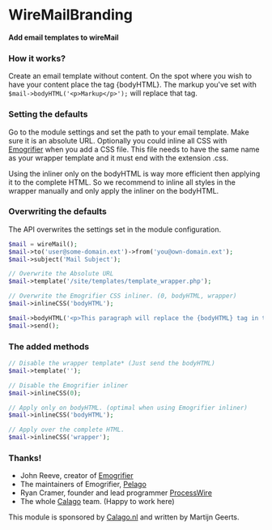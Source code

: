 # WireMailBranding

**Add email templates to wireMail**

### How it works?

Create an email template without content. On the spot where you wish to have your content place the tag {bodyHTML}. The markup you've set with ```$mail->bodyHTML('<p>Markup</p>');``` will replace that tag. 

### Setting the defaults

Go to the module settings and set the path to your email template. Make sure it is an absolute URL. Optionally you could inline all CSS with [Emogrifier](https://github.com/jjriv/emogrifier) when you add a CSS file. This file needs to have the same name as your wrapper template and it must end with the extension .css.

Using the inliner only on the bodyHTML is way more efficient then applying it to the complete HTML. So we recommend to inline all styles in the wrapper manually and only apply the inliner on the bodyHTML.

### Overwriting the defaults

The API overwrites the settings set in the module configuration. 

````php
$mail = wireMail();
$mail->to('user@some-domain.ext')->from('you@own-domain.ext');
$mail->subject('Mail Subject');

// Overwrite the Absolute URL
$mail->template('/site/templates/template_wrapper.php');

// Overwrite the Emogrifier CSS inliner. (0, bodyHTML, wrapper)
$mail->inlineCSS('bodyHTML');

$mail->bodyHTML('<p>This paragraph will replace the {bodyHTML} tag in the mail template.</p>');
$mail->send();
````

### The added methods

````php
// Disable the wrapper template* (Just send the bodyHTML)
$mail->template('');

// Disable the Emogrifier inliner
$mail->inlineCSS(0);

// Apply only on bodyHTML. (optimal when using Emogrifier inliner)
$mail->inlineCSS('bodyHTML');

// Apply over the complete HTML.
$mail->inlineCSS('wrapper');
````

### Thanks!

* John Reeve, creator of [Emogrifier](https://github.com/jjriv/emogrifier)
* The maintainers of Emogrifier, [Pelago](http://www.pelagodesign.com/)
* Ryan Cramer, founder and lead programmer [ProcessWire](http://processwire.com)
* The whole [Calago](http://www.calago.nl/) team. (Happy to work here)

This module is sponsored by [Calago.nl](http://www.calago.nl/) and written by Martijn Geerts. 

